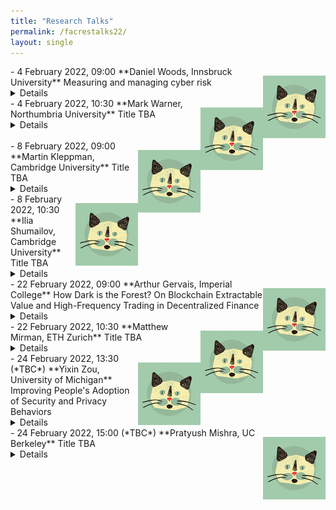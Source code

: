 ```yaml
---
title: "Research Talks"
permalink: /facrestalks22/
layout: single
---
```


<img src="../images/cat.jpg" style="float:right;width:100px;height:100px;margin-top:15px">
- 4 February 2022, 09:00  
**Daniel Woods, Innsbruck University**  
Measuring and managing cyber risk  
  <details><br>**Abstract:** Improving cybersecurity across society requires more than just designing secure systems, we must also understand the evidence base and incentive structure that leads firms to adopt secure solutions. This talk begins with a systematisation of 30 years of quantitative cyber risk research.  I then present an approach to estimating the risk and size of cyber losses that involves reverse engineering insurance prices.  I also present ongoing work trying to quantify software security via 0-day exploit prices.  The second part of the talk presents evidence about how insurers and lawyers are fundamentally changing how firms respond to cyber incidents.   
<br>**Bio:** Daniel Woods is currently a Marie Curie Fellow at the University of Innsbruck in the Austrian Alps.  He received his PhD from the University of Oxford's computer science department, during which he visited the University of Tulsa as a Fulbright scholar.  He received an MSci in mathematics from the University of Bristol.<br>
<br>**Home Page**: [https://informationsecurity.uibk.ac.at/people/daniel-woods/](https://informationsecurity.uibk.ac.at/people/daniel-woods/)<br>
<br>**Google Scholar**: [https://scholar.google.com/citations?user=Vbr7JG4AAAAJ&hl=en](https://scholar.google.com/citations?user=Vbr7JG4AAAAJ&hl=en)<br>
<br>**Join:** [https://ucl.zoom.us/j/91500185309?pwd=cEdaM3pLbkl0NkhXR25uUWxBSG92QT09](https://ucl.zoom.us/j/91500185309?pwd=cEdaM3pLbkl0NkhXR25uUWxBSG92QT09)<br></details>  

<img src="../images/cat.jpg" style="float:right;width:100px;height:100px;margin-top:15px">
- 4 February 2022, 10:30  
**Mark Warner, Northumbria University**  
Title TBA  
  <details><br>**Abstract:**   
<br>**Bio:** <br>
<br>**Home Page:** [https://www.northumbria.ac.uk/about-us/our-staff/w/mark-warner/](https://www.northumbria.ac.uk/about-us/our-staff/w/mark-warner/)<br>
<br>**Google Scholar:** [https://scholar.google.co.uk/citations?user=B2MxYPYAAAAJ&hl=en](https://scholar.google.co.uk/citations?user=B2MxYPYAAAAJ&hl=en)<br>
<br>**Join:** [https://ucl.zoom.us/j/91456071327?pwd=dkRzYU9DNkdDQlBOT1daelk4TEtrUT09](https://ucl.zoom.us/j/91456071327?pwd=dkRzYU9DNkdDQlBOT1daelk4TEtrUT09)<br></details><br>

<img src="../images/cat.jpg" style="float:right;width:100px;height:100px;margin-top:15px">
- 8 February 2022, 09:00  
**Martin Kleppman, Cambridge University**  
Title TBA  
  <details><br>**Abstract:**   
<br>**Bio:** <br>
<br>**Home Page:** [https://martin.kleppmann.com/](https://martin.kleppmann.com/)<br>
<br>**Google Scholar:** [https://scholar.google.com/citations?user=TbyvU7oAAAAJ&hl=en](https://scholar.google.com/citations?user=TbyvU7oAAAAJ&hl=en)<br>
<br>**Join:** [https://ucl.zoom.us/j/95784644175?pwd=NHU3Y3IyUHd2emFnUmR5QXRNb1pXUT09](https://ucl.zoom.us/j/95784644175?pwd=NHU3Y3IyUHd2emFnUmR5QXRNb1pXUT09)<br></details>  


<img src="../images/cat.jpg" style="float:right;width:100px;height:100px;margin-top:15px">
- 8 February 2022, 10:30  
**Ilia Shumailov, Cambridge University**  
Title TBA  
  <details><br>**Abstract:**   
<br>**Bio:** <br>
<br>**Home Page:** [https://www.cl.cam.ac.uk/~is410/](https://www.cl.cam.ac.uk/~is410/)<br>
<br>**Google Scholar:** [https://scholar.google.co.uk/citations?user=e-YbZyEAAAAJ](https://scholar.google.co.uk/citations?user=e-YbZyEAAAAJ)<br>
<br>**Join:** [https://ucl.zoom.us/j/93729429419?pwd=dG9hMkY4L05lM1dNZnRtTGxOc2FEZz09](https://ucl.zoom.us/j/93729429419?pwd=dG9hMkY4L05lM1dNZnRtTGxOc2FEZz09)<br></details>  


<img src="../images/cat.jpg" style="float:right;width:100px;height:100px;margin-top:15px">
- 22 February 2022, 09:00  
**Arthur Gervais, Imperial College**  
How Dark is the Forest? On Blockchain Extractable Value and High-Frequency Trading in Decentralized Finance <details><br>**Abstract:** Permissionless blockchains such as Bitcoin have excelled at financial services. Yet, opportunistic traders extract monetary value from the mesh of decentralized finance (DeFi) smart contracts through so-called blockchain extractable value (BEV). The recent emergence of centralized BEV relayer portrays BEV as a positive additional revenue source. Because BEV, however, was quantitatively shown to deteriorate the blockchain’s consensus security, BEV relayers endanger the ledger security by incentivizing rational miners to fork the chain. For example, a rational miner with a 10% hashrate will fork Ethereum if a BEV opportunity exceeds 4× the block reward.
In this talk, we quantify the BEV danger by deriving the USD extracted from sandwich attacks, liquidations, and decentralized exchange arbitrage. We estimate that over 32 months, BEV yielded 540.54M USD in profit, divided among 11,289 addresses when capturing 49,691 cryptocurrencies and 60,830 on-chain markets. The highest BEV instance we find amounts to 4.1M USD, 616.6× the Ethereum block reward. Moreover, while the practitioner’s community has discussed the existence of generalized trading bots, we are, to our knowledge, the first to provide a concrete algorithm. Our algorithm can replace unconfirmed transactions without the need to understand the victim transactions’ underlying logic, which we estimate to have yielded a profit of 57,037.32 ETH (35.37M USD) over 32 months of past blockchain data.  
<br>**Bio:** Arthur Gervais is a Lecturer (equivalent Assistant Professor) at Imperial College London. He's passionate about information security and worked since 2012 on blockchain related topics, with a recent focus on Decentralized Finance (DeFi). He is co-instructor in the first DeFi MOOC attracting over 2800 students in the Fall 2021 ([https://defi-learning.org/](https://defi-learning.org/)).<br>
<br>**Home Page:** [http://arthurgervais.com](http://arthurgervais.com)<br>
<br>**Google Scholar:** [https://scholar.google.ch/citations?user=jLr_xi4AAAAJ&hl=en](https://scholar.google.ch/citations?user=jLr_xi4AAAAJ&hl=en)<br>
<br>**Join:** [https://ucl.zoom.us/j/96139024855?pwd=YVhIaktmcmpIRUVrVVdhQlVSSCtJZz09](https://ucl.zoom.us/j/96139024855?pwd=YVhIaktmcmpIRUVrVVdhQlVSSCtJZz09)<br></details>  



<img src="../images/cat.jpg" style="float:right;width:100px;height:100px;margin-top:15px">
- 22 February 2022, 10:30  
**Matthew Mirman, ETH Zurich**  
Title TBA  
  <details><br>**Abstract:**   
<br>**Bio:** <br>
<br>**Home Page:** [http://www.mirman.com/](http://www.mirman.com/)<br>
<br>**Google Scholar:** [https://scholar.google.com/citations?hl=en&user=ovm4iLwAAAAJ](https://scholar.google.com/citations?hl=en&user=ovm4iLwAAAAJ)<br>
<br>**Join:** [https://ucl.zoom.us/j/93903168541?pwd=UEtYcE9tNzlENHJoSXREK3NzUWxSdz09](https://ucl.zoom.us/j/93903168541?pwd=UEtYcE9tNzlENHJoSXREK3NzUWxSdz09)<br></details>  


<img src="../images/cat.jpg" style="float:right;width:100px;height:100px;margin-top:15px">
- 24 February 2022, 13:30 (*TBC*)  
**Yixin Zou, University of Michigan**  
Improving People's Adoption of Security and Privacy Behaviors  
  <details><br>**Abstract:** Experts recommend a plethora of advice for staying safe online, yet people still use weak passwords, fall for scams, or ignore software updates. Such inconsistent adoption of protective behaviors is understandable given the need to navigate other priorities and constraints in everyday life. Yet when the actions taken are insufficient to mitigate potential risks, it leaves people – especially those already marginalized – vulnerable to dire consequences from financial loss to abuse and harassment. In this talk, I share findings from my research on hurdles that prevent people from adopting secure behaviors and solutions that encourage adoption in three domains: designing data breach notifications, informing privacy interface guidelines in regulations, and supporting survivors of tech-enabled abuse. (1) Even small changes in system design can make a big difference. I empirically show consumers’ low awareness of data breaches, rational justifications and biases behind inaction, and how to motivate consumers to change breached passwords through nudges in breach notifications. (2) Public policy is essential in incentivizing companies to implement better data practices, but policymaking needs to be informed by evidence from research. I present a series of user studies that led to a user-tested icon for conveying the “do not sell my personal information” opt-out, now part of the California Consumer Privacy Act (CCPA). (3) Different user groups have different threat models and safety needs, requiring special considerations in developing and deploying interventions. Drawing on findings from focus groups, I discuss how computer security support agents can help survivors of tech-enabled abuse using a trauma-informed approach. Altogether, I highlight the impact of my research on technology design, public policy, and educational efforts. I end the talk by discussing how my interdisciplinary, human-centered approach in solving security and privacy challenges can apply to future work such as improving expert advice and developing trauma-informed computing systems.  
<br>**Bio:** Yixin Zou (she/her) is a Ph.D. Candidate at the University of Michigan School of Information. Her research interests span cybersecurity, privacy, and human-computer interaction, with an emphasis on improving people’s adoption of protective behaviors and supporting vulnerable populations (e.g., survivors of intimate partner violence and older adults) in protecting their digital safety. Her research has received a Best Paper Award at the Symposium on Usable Privacy and Security (SOUPS) and two Honorable Mentions at the ACM Conference on Human Factors in Computing Systems (CHI). She has been an invited speaker at the US Federal Trade Commission's PrivacyCon, and she co-led the research effort that produced the opt-out icon in the California Consumer Privacy Act (CCPA). She has also collaborated with industry partners at NortonLifeLock and Mozilla, and her research at Mozilla has directly influenced the product development of Firefox Monitor. Before joining the University of Michigan, she received a Bachelor’s degree in Advertising from the University of Illinois at Urbana-Champaign.<br>
<br>**Home Page:** [https://yixinzou.github.io](https://yixinzou.github.io)<br>
<br>**Google Scholar:** [https://scholar.google.com/citations?user=3sEYZIEAAAAJ&hl=en](https://scholar.google.com/citations?user=3sEYZIEAAAAJ&hl=en)<br>
<br>**Join:** <br></details>  


<img src="../images/cat.jpg" style="float:right;width:100px;height:100px;margin-top:15px">
- 24 February 2022, 15:00 (*TBC*)  
**Pratyush Mishra, UC Berkeley**  
Title TBA  
  <details><br>**Abstract:**   
<br>**Bio:** <br>
<br>**Home Page:** [https://people.eecs.berkeley.edu/~pratyushmishra/](https://people.eecs.berkeley.edu/~pratyushmishra/)<br>
<br>**Google Scholar:** [https://scholar.google.com/citations?user=URyAEqUAAAAJ&hl=en](https://scholar.google.com/citations?user=URyAEqUAAAAJ&hl=en)<br>
<br>**Join:** <br></details>  
